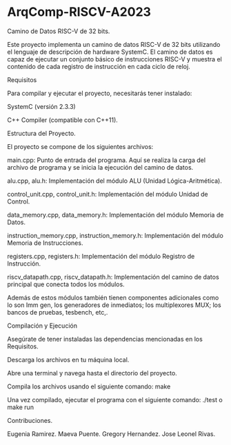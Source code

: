 # ArqComp-RISCV-A2023

Camino de Datos RISC-V de 32 bits.

Este proyecto implementa un camino de datos RISC-V de 32 bits 
utilizando el lenguaje de descripción de hardware SystemC. 
El camino de datos es capaz de ejecutar un conjunto básico de 
instrucciones RISC-V y muestra el contenido de cada registro de 
instrucción en cada ciclo de reloj.

Requisitos

Para compilar y ejecutar el proyecto, necesitarás tener instalado:

SystemC (versión 2.3.3)

C++ Compiler (compatible con C++11).


Estructura del Proyecto.

El proyecto se compone de los siguientes archivos:

main.cpp: Punto de entrada del programa. Aquí se realiza la carga 
del archivo de programa y se inicia la ejecución del camino de datos.

alu.cpp, alu.h: Implementación del módulo ALU (Unidad Lógica-Aritmética).

control_unit.cpp, control_unit.h: Implementación del módulo Unidad de Control.

data_memory.cpp, data_memory.h: Implementación del módulo Memoria de Datos.

instruction_memory.cpp, instruction_memory.h: Implementación del módulo Memoria 
de Instrucciones.

registers.cpp, registers.h: Implementación del módulo Registro de Instrucción.

riscv_datapath.cpp, riscv_datapath.h: Implementación del camino de datos principal 
que conecta todos los módulos.

Además de estos módulos también tienen componentes adicionales como lo son Imm gen, 
los generadores de inmediatos; los multiplexores MUX; los bancos de pruebas, tesbench, etc,. 


Compilación y Ejecución

Asegúrate de tener instaladas las dependencias mencionadas en los Requisitos.

Descarga los archivos en tu máquina local.

Abre una terminal y navega hasta el directorio del proyecto.

Compila los archivos usando el siguiente comando: make

Una vez compilado, ejecutar el programa con el siguiente comando: ./test o make run


Contribuciones.

Eugenia Ramirez.
Maeva Puente.
Gregory Hernandez.
Jose Leonel Rivas.
